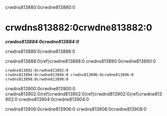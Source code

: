 crwdns813880:0crwdne813880:0
# crwdns813882:0crwdne813882:0

***crwdns813884:0crwdne813884:0***

crwdns813886:0crwdne813886:0

crwdns813888:0{ref}crwdne813888:0 crwdns813890:0crwdne813890:0


```{figure} ../figures/reproducibility.jpg
crwdns813892:0crwdne813892:0
crwdns813894:0crwdne813894:0 crwdns813896:0crwdne813896:0 crwdns813898:0crwdne813898:0
```

crwdns813900:0crwdne813900:0 crwdns813902:0{ref}crwdnd813902:0{ref}crwdnd813902:0{ref}crwdne813902:0 crwdns813904:0crwdne813904:0

crwdns813906:0crwdne813906:0 crwdns813908:0crwdne813908:0
